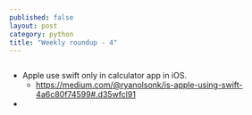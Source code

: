 ```yaml
---
published: false
layout: post
category: python
title: "Weekly roundup - 4"
---
```


![]()


* Apple use swift only in calculator app in iOS. 
	* https://medium.com/@ryanolsonk/is-apple-using-swift-4a6c80f74599#.d35wfcl91
* 